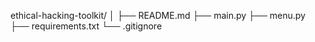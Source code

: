 ethical-hacking-toolkit/
│
├── README.md
├── main.py
├── menu.py
├── requirements.txt
└── .gitignore
